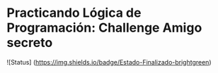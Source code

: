 # Practicando Lógica de Programación: Challenge Amigo secreto
![Status] (https://img.shields.io/badge/Estado-Finalizado-brightgreen)
